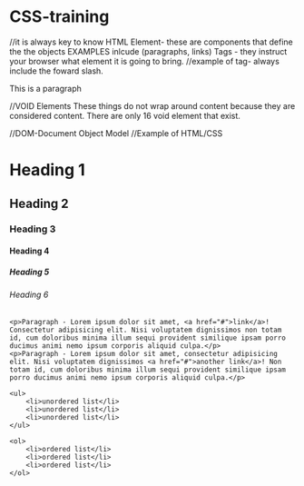 # CSS-training
//it is always key to know HTML
Element- these are components that define the the objects EXAMPLES inlcude (paragraphs, links)
Tags - they instruct your browser what element it is going to bring. 
//example of tag- always include the foward slash.
        <p> This is a paragraph </p> 

//VOID Elements
    These things do not wrap around content because they are considered content. There are only 16 void element that exist. 

//DOM-Document Object Model
//Example of HTML/CSS
<!DOCTYPE html>
<html lang="en">
<head>
    <meta charset="UTF-8">
    <meta name="viewport" content="width=device-width, initial-scale=1.0">
    <title>Default HTML styles</title>
</head>
<body>
    <h1>Heading 1</h1>
    <h2>Heading 2</h2>
    <h3>Heading 3</h3>
    <h4>Heading 4</h4>
    <h5>Heading 5</h5>
    <h6>Heading 6</h6>

    <p>Paragraph - Lorem ipsum dolor sit amet, <a href="#">link</a>! Consectetur adipisicing elit. Nisi voluptatem dignissimos non totam id, cum doloribus minima illum sequi provident similique ipsam porro ducimus animi nemo ipsum corporis aliquid culpa.</p>
    <p>Paragraph - Lorem ipsum dolor sit amet, consectetur adipisicing elit. Nisi voluptatem dignissimos <a href="#">another link</a>! Non totam id, cum doloribus minima illum sequi provident similique ipsam porro ducimus animi nemo ipsum corporis aliquid culpa.</p>

    <ul>
        <li>unordered list</li>
        <li>unordered list</li>
        <li>unordered list</li>
    </ul>

    <ol>
        <li>ordered list</li>
        <li>ordered list</li>
        <li>ordered list</li>
    </ol>
</body>
</html>
